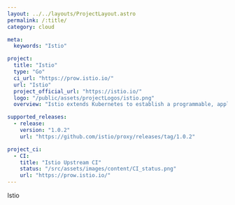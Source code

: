 ```yaml
---
layout: ../../layouts/ProjectLayout.astro
permalink: /:title/
category: cloud

meta:
  keywords: "Istio"

project:
  title: "Istio"
  type: "Go"
  ci_url: "https://prow.istio.io/"
  url: "Istio"
  project_official_url: "https://istio.io/"
  logo: "/public/assets/projectLogos/istio.png"
  overview: "Istio extends Kubernetes to establish a programmable, application-aware network using the powerful Envoy service proxy. Working with both Kubernetes and traditional workloads, Istio brings standard, universal traffic management, telemetry, and security to complex deployments."

supported_releases:
  - release:
    version: "1.0.2"
    url: "https://github.com/istio/proxy/releases/tag/1.0.2"

project_ci:
  - CI:
    title: "Istio Upstream CI"
    status: "/src/assets/images/content/CI_status.png"
    url: "https://prow.istio.io/"
---
```


<p>Istio</p>
